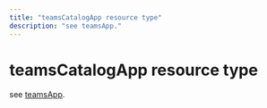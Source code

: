 ```yaml
---
title: "teamsCatalogApp resource type"
description: "see teamsApp."
---
```


# teamsCatalogApp resource type

see [teamsApp](teamsapp.md).
